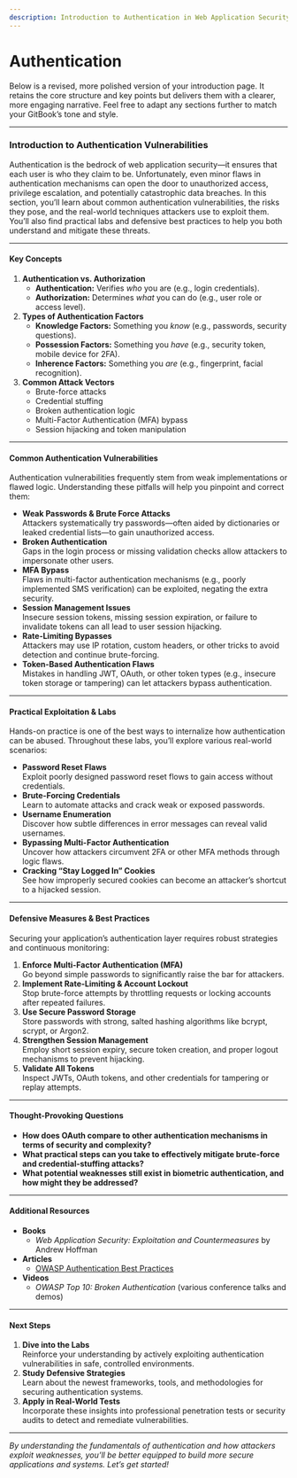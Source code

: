 ```yaml
---
description: Introduction to Authentication in Web Application Security
---
```


# Authentication

Below is a revised, more polished version of your introduction page. It retains the core structure and key points but delivers them with a clearer, more engaging narrative. Feel free to adapt any sections further to match your GitBook’s tone and style.

***

### Introduction to Authentication Vulnerabilities

Authentication is the bedrock of web application security—it ensures that each user is who they claim to be. Unfortunately, even minor flaws in authentication mechanisms can open the door to unauthorized access, privilege escalation, and potentially catastrophic data breaches. In this section, you’ll learn about common authentication vulnerabilities, the risks they pose, and the real-world techniques attackers use to exploit them. You’ll also find practical labs and defensive best practices to help you both understand and mitigate these threats.

***

#### Key Concepts

1. **Authentication vs. Authorization**
   * **Authentication:** Verifies _who_ you are (e.g., login credentials).
   * **Authorization:** Determines _what_ you can do (e.g., user role or access level).
2. **Types of Authentication Factors**
   * **Knowledge Factors:** Something you _know_ (e.g., passwords, security questions).
   * **Possession Factors:** Something you _have_ (e.g., security token, mobile device for 2FA).
   * **Inherence Factors:** Something you _are_ (e.g., fingerprint, facial recognition).
3. **Common Attack Vectors**
   * Brute-force attacks
   * Credential stuffing
   * Broken authentication logic
   * Multi-Factor Authentication (MFA) bypass
   * Session hijacking and token manipulation

***

#### Common Authentication Vulnerabilities

Authentication vulnerabilities frequently stem from weak implementations or flawed logic. Understanding these pitfalls will help you pinpoint and correct them:

* **Weak Passwords & Brute Force Attacks**\
  Attackers systematically try passwords—often aided by dictionaries or leaked credential lists—to gain unauthorized access.
* **Broken Authentication**\
  Gaps in the login process or missing validation checks allow attackers to impersonate other users.
* **MFA Bypass**\
  Flaws in multi-factor authentication mechanisms (e.g., poorly implemented SMS verification) can be exploited, negating the extra security.
* **Session Management Issues**\
  Insecure session tokens, missing session expiration, or failure to invalidate tokens can all lead to user session hijacking.
* **Rate-Limiting Bypasses**\
  Attackers may use IP rotation, custom headers, or other tricks to avoid detection and continue brute-forcing.
* **Token-Based Authentication Flaws**\
  Mistakes in handling JWT, OAuth, or other token types (e.g., insecure token storage or tampering) can let attackers bypass authentication.

***

#### Practical Exploitation & Labs

Hands-on practice is one of the best ways to internalize how authentication can be abused. Throughout these labs, you’ll explore various real-world scenarios:

* **Password Reset Flaws**\
  Exploit poorly designed password reset flows to gain access without credentials.
* **Brute-Forcing Credentials**\
  Learn to automate attacks and crack weak or exposed passwords.
* **Username Enumeration**\
  Discover how subtle differences in error messages can reveal valid usernames.
* **Bypassing Multi-Factor Authentication**\
  Uncover how attackers circumvent 2FA or other MFA methods through logic flaws.
* **Cracking “Stay Logged In” Cookies**\
  See how improperly secured cookies can become an attacker’s shortcut to a hijacked session.

***

#### Defensive Measures & Best Practices

Securing your application’s authentication layer requires robust strategies and continuous monitoring:

1. **Enforce Multi-Factor Authentication (MFA)**\
   Go beyond simple passwords to significantly raise the bar for attackers.
2. **Implement Rate-Limiting & Account Lockout**\
   Stop brute-force attempts by throttling requests or locking accounts after repeated failures.
3. **Use Secure Password Storage**\
   Store passwords with strong, salted hashing algorithms like bcrypt, scrypt, or Argon2.
4. **Strengthen Session Management**\
   Employ short session expiry, secure token creation, and proper logout mechanisms to prevent hijacking.
5. **Validate All Tokens**\
   Inspect JWTs, OAuth tokens, and other credentials for tampering or replay attempts.

***

#### Thought-Provoking Questions

* **How does OAuth compare to other authentication mechanisms in terms of security and complexity?**
* **What practical steps can you take to effectively mitigate brute-force and credential-stuffing attacks?**
* **What potential weaknesses still exist in biometric authentication, and how might they be addressed?**

***

#### Additional Resources

* **Books**
  * _Web Application Security: Exploitation and Countermeasures_ by Andrew Hoffman
* **Articles**
  * [OWASP Authentication Best Practices](https://owasp.org/www-project-top-ten/)
* **Videos**
  * _OWASP Top 10: Broken Authentication_ (various conference talks and demos)

***

#### Next Steps

1. **Dive into the Labs**\
   Reinforce your understanding by actively exploiting authentication vulnerabilities in safe, controlled environments.
2. **Study Defensive Strategies**\
   Learn about the newest frameworks, tools, and methodologies for securing authentication systems.
3. **Apply in Real-World Tests**\
   Incorporate these insights into professional penetration tests or security audits to detect and remediate vulnerabilities.

***

_By understanding the fundamentals of authentication and how attackers exploit weaknesses, you’ll be better equipped to build more secure applications and systems. Let’s get started!_
